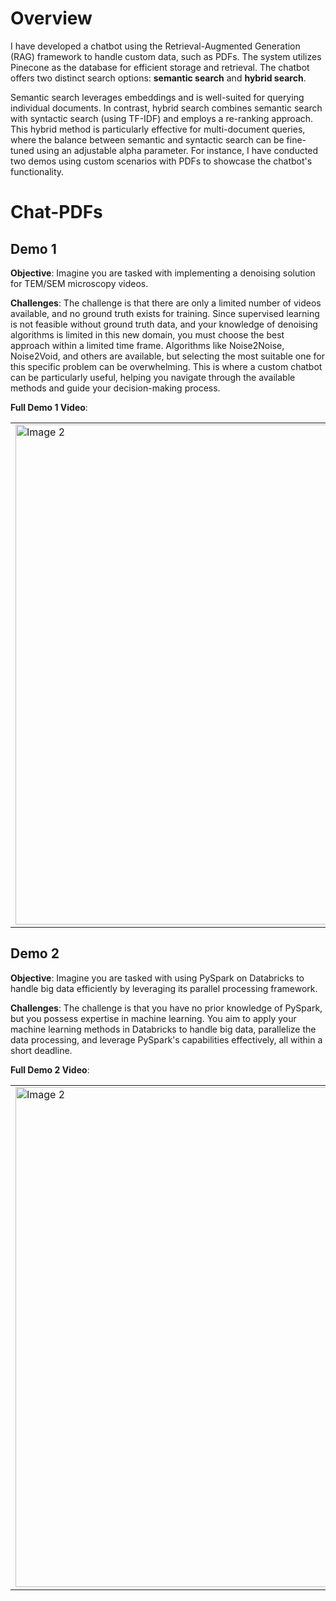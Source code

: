 # Overview

I have developed a chatbot using the Retrieval-Augmented Generation (RAG) framework to handle custom data, such as PDFs. The system utilizes Pinecone as the database for efficient storage and retrieval. The chatbot offers two distinct search options: **semantic search** and **hybrid search**. 

Semantic search leverages embeddings and is well-suited for querying individual documents. In contrast, hybrid search combines semantic search with syntactic search (using TF-IDF) and employs a re-ranking approach. This hybrid method is particularly effective for multi-document queries, where the balance between semantic and syntactic search can be fine-tuned using an adjustable alpha parameter. For instance, I have conducted two demos using custom scenarios with PDFs to showcase the chatbot's functionality.

# Chat-PDFs

## Demo 1

**Objective**: Imagine you are tasked with implementing a denoising solution for TEM/SEM microscopy videos. 

**Challenges**: The challenge is that there are only a limited number of videos available, and no ground truth exists for training. Since supervised learning is not feasible without ground truth data, and your knowledge of denoising algorithms is limited in this new domain, you must choose the best approach within a limited time frame. Algorithms like Noise2Noise, Noise2Void, and others are available, but selecting the most suitable one for this specific problem can be overwhelming. This is where a custom chatbot can be particularly useful, helping you navigate through the available methods and guide your decision-making process.

**Full Demo 1 Video**: 

 <table>
  <tr>
      <td><img src="https://github.com/user-attachments/assets/e10b842c-5d7f-420a-9490-fa4147413c0f" alt="Image 2" width="800"/></td>
  </tr>
   </table>
   
## Demo 2

**Objective**: Imagine you are tasked with using PySpark on Databricks to handle big data efficiently by leveraging its parallel processing framework.

**Challenges**: The challenge is that you have no prior knowledge of PySpark, but you possess expertise in machine learning. You aim to apply your machine learning methods in Databricks to handle big data, parallelize the data processing, and leverage PySpark's capabilities effectively, all within a short deadline. 

**Full Demo 2 Video**: 

 <table>
  <tr>
      <td><img src="https://github.com/user-attachments/assets/707453b7-503e-41a1-a077-e8b6c0573fc2" alt="Image 2" width="800"/></td>
  </tr>
   </table>

